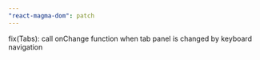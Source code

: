 ```yaml
---
"react-magma-dom": patch
---
```


fix(Tabs): call onChange function when tab panel is changed by keyboard navigation
